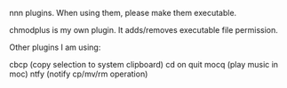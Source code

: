 nnn plugins. When using them, please make them executable.

chmodplus is my own plugin. It adds/removes executable file permission.

Other plugins I am using:

cbcp (copy selection to system clipboard)
cd on quit
mocq (play music in moc)
ntfy (notify cp/mv/rm operation)
